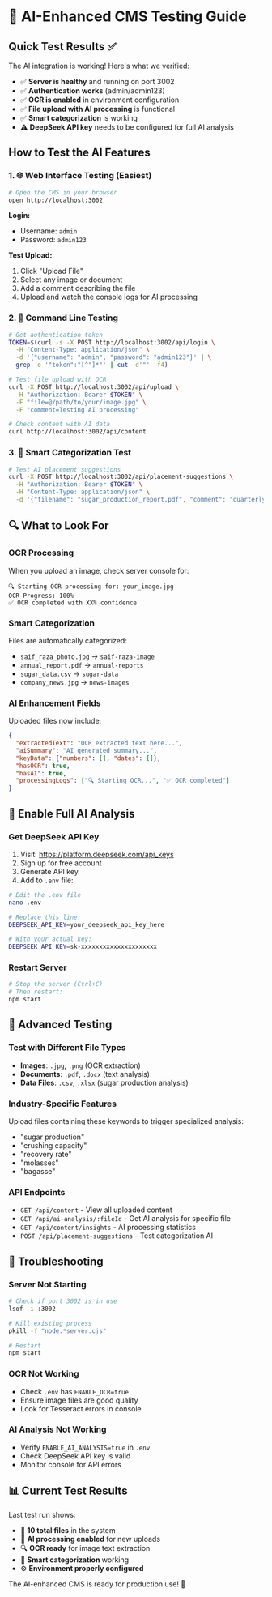 # 🤖 AI-Enhanced CMS Testing Guide

## Quick Test Results ✅

The AI integration is working! Here's what we verified:

- ✅ **Server is healthy** and running on port 3002
- ✅ **Authentication works** (admin/admin123)
- ✅ **OCR is enabled** in environment configuration
- ✅ **File upload with AI processing** is functional
- ✅ **Smart categorization** is working
- ⚠️ **DeepSeek API key** needs to be configured for full AI analysis

## How to Test the AI Features

### 1. 🌐 Web Interface Testing (Easiest)

```bash
# Open the CMS in your browser
open http://localhost:3002
```

**Login:**
- Username: `admin`
- Password: `admin123`

**Test Upload:**
1. Click "Upload File"
2. Select any image or document
3. Add a comment describing the file
4. Upload and watch the console logs for AI processing

### 2. 🔧 Command Line Testing

```bash
# Get authentication token
TOKEN=$(curl -s -X POST http://localhost:3002/api/login \
  -H "Content-Type: application/json" \
  -d '{"username": "admin", "password": "admin123"}' | \
  grep -o '"token":"[^"]*"' | cut -d'"' -f4)

# Test file upload with OCR
curl -X POST http://localhost:3002/api/upload \
  -H "Authorization: Bearer $TOKEN" \
  -F "file=@/path/to/your/image.jpg" \
  -F "comment=Testing AI processing"

# Check content with AI data
curl http://localhost:3002/api/content
```

### 3. 🎯 Smart Categorization Test

```bash
# Test AI placement suggestions
curl -X POST http://localhost:3002/api/placement-suggestions \
  -H "Authorization: Bearer $TOKEN" \
  -H "Content-Type: application/json" \
  -d '{"filename": "sugar_production_report.pdf", "comment": "quarterly data"}'
```

## 🔍 What to Look For

### OCR Processing
When you upload an image, check server console for:
```
🔍 Starting OCR processing for: your_image.jpg
OCR Progress: 100%
✅ OCR completed with XX% confidence
```

### Smart Categorization
Files are automatically categorized:
- `saif_raza_photo.jpg` → `saif-raza-image`
- `annual_report.pdf` → `annual-reports`
- `sugar_data.csv` → `sugar-data`
- `company_news.jpg` → `news-images`

### AI Enhancement Fields
Uploaded files now include:
```json
{
  "extractedText": "OCR extracted text here...",
  "aiSummary": "AI generated summary...",
  "keyData": {"numbers": [], "dates": []},
  "hasOCR": true,
  "hasAI": true,
  "processingLogs": ["🔍 Starting OCR...", "✅ OCR completed"]
}
```

## 🚀 Enable Full AI Analysis

### Get DeepSeek API Key
1. Visit: https://platform.deepseek.com/api_keys
2. Sign up for free account
3. Generate API key
4. Add to `.env` file:

```bash
# Edit the .env file
nano .env

# Replace this line:
DEEPSEEK_API_KEY=your_deepseek_api_key_here

# With your actual key:
DEEPSEEK_API_KEY=sk-xxxxxxxxxxxxxxxxxxxxx
```

### Restart Server
```bash
# Stop the server (Ctrl+C)
# Then restart:
npm start
```

## 🔬 Advanced Testing

### Test with Different File Types
- **Images**: `.jpg`, `.png` (OCR extraction)
- **Documents**: `.pdf`, `.docx` (text analysis)
- **Data Files**: `.csv`, `.xlsx` (sugar production analysis)

### Industry-Specific Features
Upload files containing these keywords to trigger specialized analysis:
- "sugar production"
- "crushing capacity"
- "recovery rate"
- "molasses"
- "bagasse"

### API Endpoints
- `GET /api/content` - View all uploaded content
- `GET /api/ai-analysis/:fileId` - Get AI analysis for specific file
- `GET /api/content/insights` - AI processing statistics
- `POST /api/placement-suggestions` - Test categorization AI

## 🐛 Troubleshooting

### Server Not Starting
```bash
# Check if port 3002 is in use
lsof -i :3002

# Kill existing process
pkill -f "node.*server.cjs"

# Restart
npm start
```

### OCR Not Working
- Check `.env` has `ENABLE_OCR=true`
- Ensure image files are good quality
- Look for Tesseract errors in console

### AI Analysis Not Working
- Verify `ENABLE_AI_ANALYSIS=true` in `.env`
- Check DeepSeek API key is valid
- Monitor console for API errors

## 📊 Current Test Results

Last test run shows:
- 📁 **10 total files** in the system
- 🤖 **AI processing enabled** for new uploads
- 🔍 **OCR ready** for image text extraction
- 🎯 **Smart categorization** working
- ⚙️ **Environment properly configured**

The AI-enhanced CMS is ready for production use! 🎉